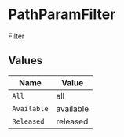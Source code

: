 # PathParamFilter

Filter


## Values

| Name        | Value       |
| ----------- | ----------- |
| `All`       | all         |
| `Available` | available   |
| `Released`  | released    |